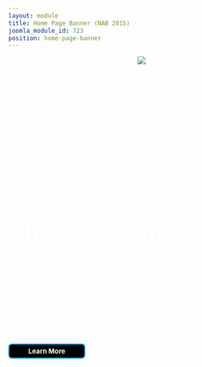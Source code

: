 ```yaml
---
layout: module
title: Home Page Banner (NAB 2015)
joomla_module_id: 723
position: home-page-banner
---
```

<div class="col-md-6" align="center">
<div style="min-height: 250px;"><img src="{{"images/home-page-banners/HomepageIntro-NAB2015.jpg.png" | cdn }}" class="img-responsive" style="margin-left: 30px;" /></div>
</div>
<div class="col-md-6" style="color: #ffffff; text-align: left;">
<h1 style="text-align: left; color: #ffffff; font-size: 3.5em; line-height: 1.3em;">Show Beyond</h1>
<h2 style="text-align: left; font-size: 2em; line-height: 1.1em;">Break barriers.<br /> Take over screens.<br /> Smash expectations.</h2>
<p style="text-align: left; font-size: 1.2em; line-height: 1em;">Take your show beyond with NewTek solutions.</p>
<a href="http://pages.newtek.com/NAB-2015.html">
<div style="border-style: solid; border-width: 2px; border-color: #00a0d9; background-color: #000000; color: #ffffff; border-radius: 7px; width: 140px; padding: 5px; margin-top: 1.5em;" align="center"><span style="font-size: 10pt; font-weight: bold;">Learn More</span></div>
</a></div>
<div class="col-md-12" style="height: 0px;">&nbsp;</div>
